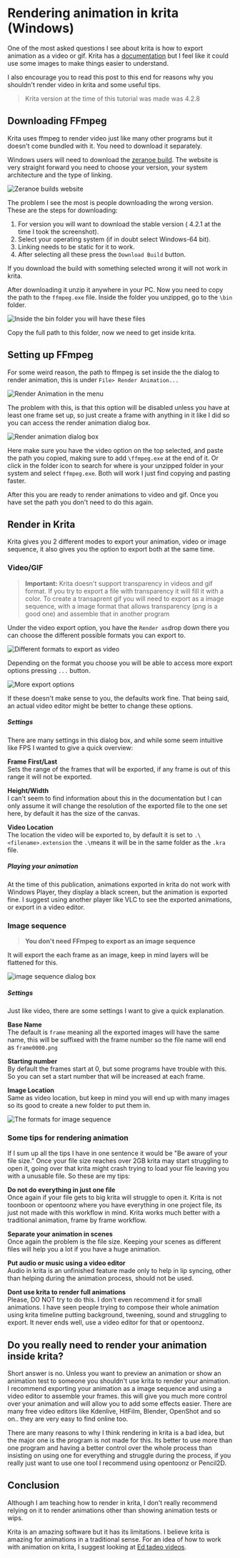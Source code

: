 
# Rendering animation in krita (Windows)

One of the most asked questions I see about krita is how to export animation as a video or gif. Krita has a [documentation](https://docs.krita.org/en/reference_manual/render_animation.html) but I feel like it could use some images to make things easier to understand.  

I also encourage you to read this post to this end for reasons why you shouldn't render video in krita and some useful tips.  

> Krita version at the time of this tutorial was made was 4.2.8

## Downloading FFmpeg
Krita uses ffmpeg to render video just like many other programs but it doesn't come bundled with it. You need to download it separately.  

Windows users will need to download the [zeranoe build](https://ffmpeg.zeranoe.com/builds/). The website is very straight forward you need to choose your version, your system architecture and the type of linking.   

![Zeranoe builds website](/images/ffmpeg/Zeranoe_builds.png)

The problem I see the most is people downloading the wrong version. These are the steps for downloading: 
1. For version you will want to download the stable version ( 4.2.1 at the time I took the screenshot). 
2. Select your operating system (if in doubt select Windows-64 bit). 
3. Linking needs to be static for it to work.
4. After selecting all these press the `Download Build` button.

If you download the build with something selected wrong it will not work in krita.  

After  downloading it unzip it anywhere in your PC. Now you need to copy the path to the `ffmpeg.exe` file. Inside the folder you unzipped, go to the `\bin` folder.  

![Inside the bin folder you will have these files](/images/ffmpeg/FFmpeg_folder.png)

Copy the full path to this folder, now we need to get inside krita.  

## Setting up FFmpeg
 For some weird reason, the path to ffmpeg is set inside the the dialog to render animation, this is under `File> Render Animation...`  

 ![Render Animation in the menu](/images/ffmpeg/Menu_render.png)

 The problem with this, is that this option will be disabled unless you have at least one frame set up, so just create a frame with anything in it like I did so you can access the render animation dialog box.  

 ![Render animation dialog box](/images/ffmpeg/Set_path_ffmpeg.png)

 Here make sure you have the video option on the top selected, and paste the path you copied, making sure to add  `\ffmpeg.exe` at the end of it. Or click in the folder icon to search for where is your unzipped folder in your system and select `ffmpeg.exe`. Both will work I just find copying and pasting faster.  

After this you are ready to render animations to video and gif. Once you have set the path you don't need to do this again.  

## Render in Krita
Krita gives you 2 different modes to export your animation, video or image sequence, it also gives you the option to export both at the same time.  

### Video/GIF
> **Important:** Krita doesn't support transparency in videos and gif format. If you try to export a file with transparency it will fill it with a color.
> To create a transaprent gif you will need to export as a image sequence, with a image format that allows transparency (png is a good one) and assemble that in another program

Under the video export option, you have the `Render as`drop down there you can choose the different possible formats you can export to.  

![Different formats to export as video](/images/ffmpeg/Choose_format.png)

Depending on the format you choose you will be able to access more export options pressing `...` button.  

![More export options](/images/ffmpeg/More_Export_Options.png)

If these doesn't make sense to you, the defaults work fine. That being said, an actual video editor might be better to change these options. 

#####  Settings
There are many settings in this dialog box, and while some seem intuitive like FPS I wanted to give a quick overview:  

**Frame First/Last**  
Sets the range of the frames that will be exported, if any frame is out of this range it will not be exported.   

**Height/Width**  
I can't seem to find information about this in the documentation but I can only assume it will change the resolution of the exported file to the one set here, by default it has the size of the canvas.  

**Video Location**  
The location the video will be exported to, by default it is set to `.\<filename>.extension` the `.\`means it will be in the same folder as the `.kra` file.  

##### Playing your animation
At the time of this publication, animations exported in krita do not work with Windows Player, they display a black screen, but the animation is exported fine. I suggest using another player like VLC to see the exported animations, or export in a video editor.

### Image sequence
> **You don't need FFmpeg to export as an image sequence**

It will export the each frame as an image, keep in mind layers will be flattened for this.  

![image sequence dialog box](/images/ffmpeg/Image_sequence.png)

##### Settings
Just like video, there are some settings I want to give a quick explanation. 

**Base Name**  
The default is `frame` meaning all the exported images will have the same name, this will be suffixed with the frame number so the file name will end as `frame0000.png`  

**Starting number**  
By default the frames start at 0, but some programs have trouble with this. So you can set a start number that will be increased at each frame.  

**Image Location**  
Same as video location, but keep in mind you will end up with many images so its good to create a new folder to put them in.  

![The formats for image sequence](/images/ffmpeg/Image_formats.png)

### Some tips for rendering animation

If I sum up all the tips I have in one sentence it would be "Be aware of your file size." Once your file size reaches over 2GB krita may start struggling to open it, going over that krita might crash trying to load your file leaving you with a unusable file. So these are my tips:

**Do not do everything in just one file**  
Once again if your file gets to big krita will struggle to open it. Krita is not toonboon or opentoonz where you have everything in one project file, its just not made with this workflow in mind. Krita works much better with a traditional animation, frame by frame workflow.  

**Separate your animation in scenes**  
Once again the problem is the file size. Keeping your scenes as different files will help you a lot if you have a huge animation.  

**Put audio or music using a video editor**  
Audio in krita is an unfinished feature made only to help in lip syncing, other than helping during the animation process, should not be used.  

**Dont use krita to render full animations**  
Please, DO NOT try to do this. I don't even recommend it for small animations. I have seen people trying to compose their whole animation using krita timeline putting background, tweening, sound and struggling to export. It never ends well, use a video editor for that or opentoonz.  

## Do you really need to render your animation inside krita?
Short answer is no. Unless you want to preview an animation or show an animation test to someone you shouldn't use krita to render your animation. I recommend exporting your animation as a image sequence and using a video editor to assemble your frames. this will give you much more control over your animation and will allow you to add some effects easier. There are many free video editors like Kdenlive, HitFilm, Blender, OpenShot and so on.. they are very easy to find online too.

There are many reasons to why I think rendering in krita is a bad idea, but the major one is the program is not made for this. Its better to use more than one program and having a better control over the whole process than insisting on using one for everything and struggle during the process, if you really just want to use one tool I recommend using opentoonz or Pencil2D.

## Conclusion
Although I am teaching how to render in krita, I don't really recommend relying on it to render animations other than showing animation tests or wips.

Krita is an amazing software but it has its limitations. I believe krita is amazing for animations in a traditional sense. For an idea of how to work with animation on krita, I suggest looking at [Ed tadeo videos](https://www.youtube.com/embed/rnBloU7cYpM).



